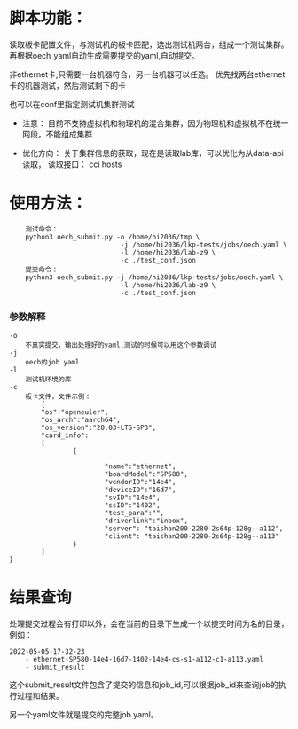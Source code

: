 # 脚本功能：
读取板卡配置文件，与测试机的板卡匹配，选出测试机两台，组成一个测试集群。
再根据oech_yaml自动生成需要提交的yaml,自动提交。

非ethernet卡,只需要一台机器符合，另一台机器可以任选。
优先找两台ethernet卡的机器测试，然后测试剩下的卡

也可以在conf里指定测试机集群测试

- 注意：
    目前不支持虚拟机和物理机的混合集群，因为物理机和虚拟机不在统一网段，不能组成集群
    
- 优化方向：
    关于集群信息的获取，现在是读取lab库，可以优化为从data-api读取，
    读取接口： cci hosts


# 使用方法：
```
    测试命令：
    python3 oech_submit.py -o /home/hi2036/tmp \
                            -j /home/hi2036/lkp-tests/jobs/oech.yaml \
                            -l /home/hi2036/lab-z9 \
                            -c ./test_conf.json
    提交命令：
    python3 oech_submit.py -j /home/hi2036/lkp-tests/jobs/oech.yaml \
                            -l /home/hi2036/lab-z9 \
                            -c ./test_conf.json
```
### 参数解释
```
-o 
    不真实提交，输出处理好的yaml,测试的时候可以用这个参数调试
-j
    oech的job yaml
-l
    测试机环境的库
-c 
    板卡文件，文件示例：
        {
        "os":"openeuler",
        "os_arch":"aarch64",
        "os_version":"20.03-LTS-SP3",
        "card_info":
        [
                {

                        "name":"ethernet",
                        "boardModel":"SP580",
                        "vendorID":"14e4",
                        "deviceID":"16d7",
                        "svID":"14e4",
                        "ssID":"1402",
                        "test_para":"",
                        "driverlink":"inbox",
                        "server": "taishan200-2280-2s64p-128g--a112",
                        "client": "taishan200-2280-2s64p-128g--a113"
                }
        ]
}
```

# 结果查询
处理提交过程会有打印以外，会在当前的目录下生成一个以提交时间为名的目录，例如：
```
2022-05-05-17-32-23
    - ethernet-SP580-14e4-16d7-1402-14e4-cs-s1-a112-c1-a113.yaml
    - submit_result
```
这个submit_result文件包含了提交的信息和job_id,可以根据job_id来查询job的执行过程和结果。

另一个yaml文件就是提交的完整job yaml。
    